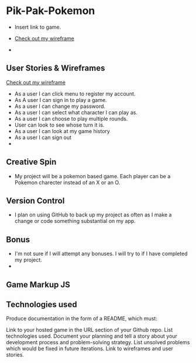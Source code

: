 # Pik-Pak-Pokemon
- Insert link to game.

- [Check out my wireframe](https://drive.google.com/open?id=0B-QcylgfGbEaaUZ3WnhWbDNVcFU)
-




## User Stories  & Wireframes
[Check out my wireframe](https://drive.google.com/open?id=0B-QcylgfGbEaaUZ3WnhWbDNVcFU)

- As a user  I can click menu to register my account.
- As A user I can sign in to play a game.
- As a user I can change my password.
- As a user I can select what character I can play as.
- As a user I can choose to play multiple rounds.
- User can look to see whose turn it is.
- As a user I can look at my game history
- As a user I can sign out
-

## Creative Spin
- My project will be a pokemon based game. Each player can be a Pokemon charecter
instead of an X or an O.

## Version Control

- I plan on using GitHub to back up my project as often as I make a change or code
something substantial on my app.

## Bonus
- I'm not sure if I will attempt any bonuses. I will try to if I have completed my project.
-
## Game Markup JS

## Technologies used

Produce documentation in the form of a README, which must:

Link to your hosted game in the URL section of your Github repo.
List technologies used.
Document your planning and tell a story about your development process and problem-solving strategy.
List unsolved problems which would be fixed in future iterations.
Link to wireframes and user stories.
